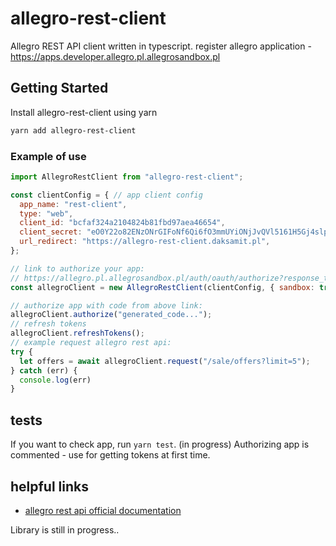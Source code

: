 # allegro-rest-client

Allegro REST API client written in typescript.
register allegro application - https://apps.developer.allegro.pl.allegrosandbox.pl

## Getting Started

Install allegro-rest-client using yarn

```sh
yarn add allegro-rest-client
```

### Example of use

``` js
import AllegroRestClient from "allegro-rest-client";

const clientConfig = { // app client config
  app_name: "rest-client",
  type: "web",
  client_id: "bcfaf324a2104824b81fbd97aea46654",
  client_secret: "eO0Y22o82ENzONrGIFoNf6Qi6fO3mmUYiONjJvQVl5161H5Gj4slpgCj1dcbV4Zn",
  url_redirect: "https://allegro-rest-client.daksamit.pl",
};

// link to authorize your app:
// https://allegro.pl.allegrosandbox.pl/auth/oauth/authorize?response_type=code&client_id=bcfaf324a2104824b81fbd97aea46654&redirect_uri=https://allegro-rest-client.daksamit.pl
const allegroClient = new AllegroRestClient(clientConfig, { sandbox: true, account: "default" });

// authorize app with code from above link:
allegroClient.authorize("generated_code...");
// refresh tokens
allegroClient.refreshTokens();
// example request allegro rest api:
try {
  let offers = await allegroClient.request("/sale/offers?limit=5");
} catch (err) {
  console.log(err)
}
```

## tests

If you want to check app, run `yarn test`. (in progress)
Authorizing app is commented - use for getting tokens at first time.

## helpful links

- [allegro rest api official documentation](https://developer.allegro.pl/documentation)

Library is still in progress..
